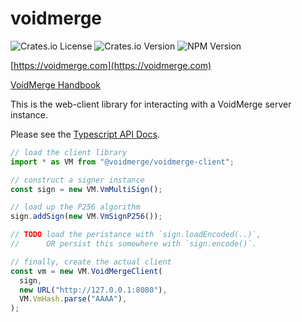 # voidmerge

![Crates.io License](https://img.shields.io/crates/l/voidmerge)
![Crates.io Version](https://img.shields.io/crates/v/voidmerge)
![NPM Version](https://img.shields.io/npm/v/%40voidmerge%2Fvoidmerge-client)

[https://voidmerge.com](https://voidmerge.com)

[VoidMerge Handbook](https://voidmerge.com/book)

This is the web-client library for interacting with a VoidMerge server instance.

Please see the [Typescript API Docs](https://voidmerge.com/ts).

```ts
// load the client library
import * as VM from "@voidmerge/voidmerge-client";

// construct a signer instance
const sign = new VM.VmMultiSign();

// load up the P256 algorithm
sign.addSign(new VM.VmSignP256());

// TODO load the peristance with `sign.loadEncoded(..)`,
//      OR persist this somewhere with `sign.encode()`.

// finally, create the actual client
const vm = new VM.VoidMergeClient(
  sign,
  new URL("http://127.0.0.1:8080"),
  VM.VmHash.parse("AAAA"),
);
```
